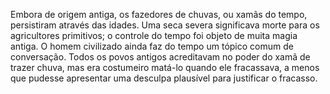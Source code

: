 ﻿Embora de origem antiga, os fazedores de chuvas, ou xamãs do tempo, persistiram através das idades. Uma seca severa significava morte para os agricultores primitivos; o controle do tempo foi objeto de muita magia antiga. O homem civilizado ainda faz do tempo um tópico comum de conversação. Todos os povos antigos acreditavam no poder do xamã de trazer chuva, mas era costumeiro matá-lo quando ele fracassava, a menos que pudesse apresentar uma desculpa plausível para justificar o fracasso.